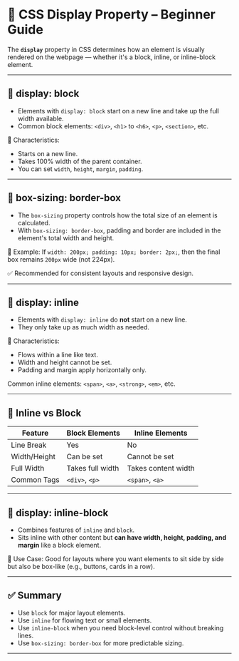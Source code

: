 # 📘 CSS Display Property – Beginner Guide

The **`display`** property in CSS determines how an element is visually rendered on the webpage — whether it's a block, inline, or inline-block element.

---

## 🔹 display: block

- Elements with `display: block` start on a new line and take up the full width available.
- Common block elements: `<div>`, `<h1>` to `<h6>`, `<p>`, `<section>`, etc.

📌 Characteristics:
- Starts on a new line.
- Takes 100% width of the parent container.
- You can set `width`, `height`, `margin`, `padding`.

---

## 🔸 box-sizing: border-box

- The `box-sizing` property controls how the total size of an element is calculated.
- With `box-sizing: border-box`, padding and border are included in the element's total width and height.

📌 Example:
If `width: 200px; padding: 10px; border: 2px;`, then the final box remains `200px` wide (not 224px).

✅ Recommended for consistent layouts and responsive design.

---

## 🔹 display: inline

- Elements with `display: inline` do **not** start on a new line.
- They only take up as much width as needed.

📌 Characteristics:
- Flows within a line like text.
- Width and height cannot be set.
- Padding and margin apply horizontally only.

Common inline elements: `<span>`, `<a>`, `<strong>`, `<em>`, etc.

---

## 🔄 Inline vs Block

| Feature       | Block Elements       | Inline Elements        |
|---------------|----------------------|------------------------|
| Line Break    | Yes                  | No                     |
| Width/Height  | Can be set           | Cannot be set          |
| Full Width    | Takes full width     | Takes content width    |
| Common Tags   | `<div>`, `<p>`       | `<span>`, `<a>`        |

---

## 🔹 display: inline-block

- Combines features of `inline` and `block`.
- Sits inline with other content but **can have width, height, padding, and margin** like a block element.

📌 Use Case:
Good for layouts where you want elements to sit side by side but also be box-like (e.g., buttons, cards in a row).

---

## ✅ Summary

- Use `block` for major layout elements.
- Use `inline` for flowing text or small elements.
- Use `inline-block` when you need block-level control without breaking lines.
- Use `box-sizing: border-box` for more predictable sizing.

---
